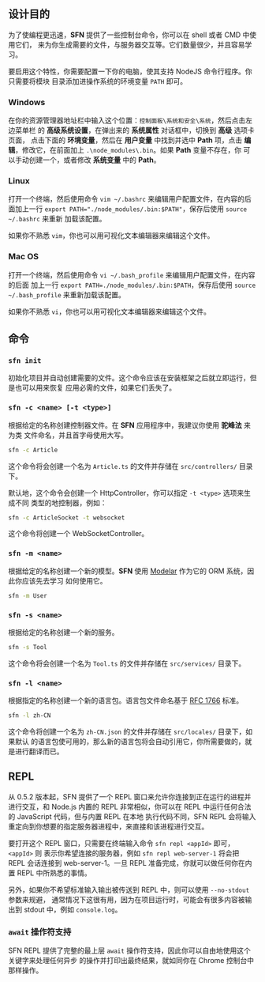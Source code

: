 <!-- title: 命令行和解释器; order: 7 -->
## 设计目的

为了使编程更迅速，**SFN** 提供了一些控制台命令，你可以在 shell 或者 CMD 中使用它们，
来为你生成需要的文件，与服务器交互等。它们数量很少，并且容易学习。

要启用这个特性，你需要配置一下你的电脑，使其支持 NodeJS 命令行程序。你只需要将模块
目录添加进操作系统的环境变量 `PATH` 即可。

### Windows

在你的资源管理器地址栏中输入这个位置：`控制面板\系统和安全\系统`，然后点击左边菜单栏
的 **高级系统设置**，在弹出来的 **系统属性** 对话框中，切换到 **高级** 选项卡页面，
点击下面的 **环境变量**，然后在 **用户变量** 中找到并选中 **Path** 项，点击 
**编辑**，修改它，在前面加上 `.\node_modules\.bin`。如果 **Path** 变量不存在，你
可以手动创建一个，或者修改 **系统变量** 中的 **Path**。

### Linux

打开一个终端，然后使用命令 `vim ~/.bashrc` 来编辑用户配置文件，在内容的后面加上一行
`export PATH="./node_modules/.bin:$PATH"`，保存后使用 `source ~/.bashrc` 来重新
加载该配置。

如果你不熟悉 `vim`，你也可以用可视化文本编辑器来编辑这个文件。

### Mac OS

打开一个终端，然后使用命令 `vi ~/.bash_profile` 来编辑用户配置文件，在内容的后面
加上一行 `export PATH=./node_modules/.bin:$PATH`，保存后使用 
`source ~/.bash_profile` 来重新加载该配置。

如果你不熟悉 `vi`，你也可以用可视化文本编辑器来编辑这个文件。

## 命令

### `sfn init`

初始化项目并自动创建需要的文件。这个命令应该在安装框架之后就立即运行，但是也可以用来恢复
应用必需的文件，如果它们丢失了。

### `sfn -c <name> [-t <type>]`

根据给定的名称创建控制器文件。在 **SFN** 应用程序中，我建议你使用 **驼峰法** 来为类
文件命名，并且首字母使用大写。

```sh
sfn -c Article
```

这个命令将会创建一个名为 `Article.ts` 的文件并存储在 `src/controllers/` 目录下。

默认地，这个命令会创建一个 HttpController，你可以指定 `-t <type>` 选项来生成不同
类型的地控制器，例如：

```sh
sfn -c ArticleSocket -t websocket
```

这个命令将创建一个 WebSocketController。

### `sfn -m <name>`

根据给定的名称创建一个新的模型。**SFN** 使用 
[Modelar](https://github.com/hyurl/modelar) 作为它的 ORM 系统，因此你应该先去学习
如何使用它。

```sh
sfn -m User
```

### `sfn -s <name>`

根据给定的名称创建一个新的服务。

```sh
sfn -s Tool
```

这个命令将会创建一个名为 `Tool.ts` 的文件并存储在 `src/services/` 目录下。

### `sfn -l <name>`

根据指定的名称创建一个新的语言包。语言包文件命名基于
[RFC 1766](https://www.ietf.org/rfc/rfc1766.txt) 标准。

```sh
sfn -l zh-CN
```

这个命令将创建一个名为 `zh-CN.json` 的文件并存储在 `src/locales/` 目录下，如果默认
的语言包使可用的，那么新的语言包将会自动引用它，你所需要做的，就是进行翻译而已。

## REPL

从 0.5.2 版本起，SFN 提供了一个 REPL 窗口来允许你连接到正在运行的进程并进行交互，和 Node.js
内置的 REPL 非常相似，你可以在 REPL 中运行任何合法的 JavaScript 代码，但与内置 REPL 在本地
执行代码不同，SFN REPL 会将输入重定向到你想要的指定服务器进程中，来直接和该进程进行交互。

要打开这个 REPL 窗口，只需要在终端输入命令 `sfn repl <appId>` 即可，`<appId>` 则
表示你希望连接的服务器，例如 `sfn repl web-server-1` 将会把 REPL 会话连接到
web-server-1。一旦 REPL 准备完成，你就可以做任何你在内置 REPL 中所熟悉的事情。

另外，如果你不希望标准输入输出被传送到 REPL 中，则可以使用 `--no-stdout` 参数来规避，
通常情况下这很有用，因为在项目运行时，可能会有很多内容被输出到 stdout 中，例如 `console.log`。

### `await` 操作符支持

SFN REPL 提供了完整的最上层 `await` 操作符支持，因此你可以自由地使用这个关键字来处理任何异步
的操作并打印出最终结果，就如同你在 Chrome 控制台中那样操作。